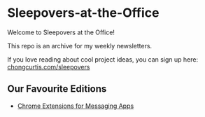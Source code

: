 # Sleepovers-at-the-Office
Welcome to Sleepovers at the Office!

This repo is an archive for my weekly newsletters.

If you love reading about cool project ideas, you can sign up here: [chongcurtis.com/sleepovers](https://chongcurtis.com/sleepovers)

## Our Favourite Editions
- [Chrome Extensions for Messaging Apps](4_chrome_extensions_for_messaging_apps.md)